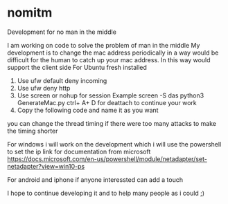 # nomitm
Development for no man in the middle

I am working on code to solve the problem of man in the middle 
My development is to change the mac address periodically in a way would be difficult for the human to catch up your mac address. In this way would support the client side 
For Ubuntu fresh installed 
1. Use ufw default deny incoming
2. Use ufw deny http
3. Use screen or nohup for session
   Example 
            screen -S das 
            python3 GenerateMac.py
            ctrl+ A+ D for deattach to continue your work  
4. Copy the following code and name it as you want 

you can change the thread timing if there were too many attacks to make the timing shorter

For windows i will work on the development which i will use the powershell to set the ip  link for documentation from microsoft
https://docs.microsoft.com/en-us/powershell/module/netadapter/set-netadapter?view=win10-ps

For android and iphone if anyone interessted can add a touch

I hope to continue developing it and to help many people as i could ;)
